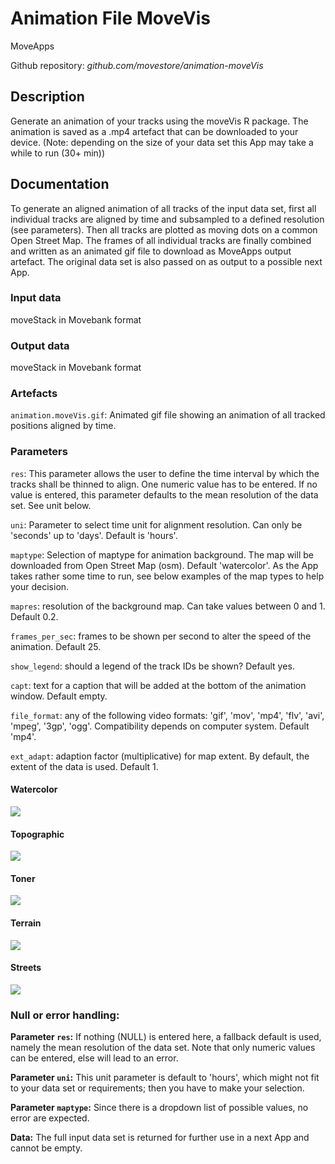 # Animation File MoveVis
MoveApps

Github repository: *github.com/movestore/animation-moveVis*

## Description
 Generate an animation of your tracks using the moveVis R package. The animation is saved as a .mp4 artefact that can be downloaded to your device. (Note: depending on the size of your data set this App may take a while to run (30+ min)) 

## Documentation
To generate an aligned animation of all tracks of the input data set, first all individual tracks are aligned by time and subsampled to a defined resolution (see parameters). Then all tracks are plotted as moving dots on a common Open Street Map. The frames of all individual tracks are finally combined and written as an animated gif file to download as MoveApps output artefact. The original data set is also passed on as output to a possible next App. 

### Input data
moveStack in Movebank format

### Output data
moveStack in Movebank format

### Artefacts
`animation.moveVis.gif`: Animated gif file showing an animation of all tracked positions aligned by time.

### Parameters 
`res`: This parameter allows the user to define the time interval by which the tracks shall be thinned to align. One numeric value has to be entered. If no value is entered, this parameter defaults to the mean resolution of the data set. See unit below. 

`uni`: Parameter to select time unit for alignment resolution. Can only be 'seconds' up to 'days'. Default is 'hours'.

`maptype`: Selection of maptype for animation background. The map will be downloaded from Open Street Map (osm). Default 'watercolor'. As the App takes rather some time to run, see below examples of the map types to help your decision.

 `mapres`: resolution of the background map. Can take values between 0 and 1. Default 0.2.
 
 `frames_per_sec`: frames to be shown per second to alter the speed of the animation. Default 25.
 
 `show_legend`: should a legend of the track IDs be shown? Default yes.
 
 `capt`: text for a caption that will be added at the bottom of the animation window. Default empty.
 
 `file_format`: any of the following video formats: 'gif', 'mov', 'mp4', 'flv', 'avi', 'mpeg', '3gp', 'ogg'. Compatibility depends on computer system. Default 'mp4'.
 
 `ext_adapt`: adaption factor (multiplicative) for map extent. By default, the extent of the data is used. Default 1.

#### Watercolor
![](watercolor_AniMove_map.png)

#### Topographic
![](topographic_AniMove_map.png)

#### Toner
![](toner_AniMove_map.png)

#### Terrain
![](terrain_AniMove_map.png)

#### Streets
![](streets_AniMove_map_CoarseScale.png)

### Null or error handling:
**Parameter `res`:** If nothing (NULL) is entered here, a fallback default is used, namely the mean resolution of the data set. Note that only numeric values can be entered, else will lead to an error.

**Parameter `uni`:** This unit parameter is default to 'hours', which might not fit to your data set or requirements; then you have to make your selection.

**Parameter `maptype`:** Since there is a dropdown list of possible values, no error are expected.

**Data:** The full input data set is returned for further use in a next App and cannot be empty.
